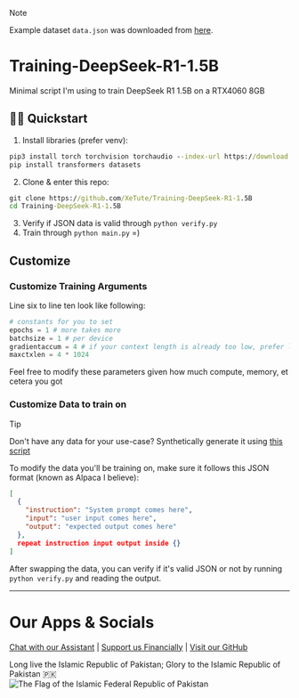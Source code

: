 > [!NOTE]
> Example dataset `data.json` was downloaded from [here](https://huggingface.co/datasets/practical-dreamer/RPGPT_PublicDomain-alpaca/blob/main/RPGPT_PublicDomain_v1-alpaca.json).

# Training-DeepSeek-R1-1.5B
Minimal script I'm using to train DeepSeek R1 1.5B on a RTX4060 8GB

## 🏃‍♂️ Quickstart
1. Install libraries (prefer venv):
  ```cmd
  pip3 install torch torchvision torchaudio --index-url https://download.pytorch.org/whl/cu126 # Or your hardware-specific torch install command
  pip install transformers datasets
  ```
2. Clone & enter this repo:
  ```cmd
  git clone https://github.com/XeTute/Training-DeepSeek-R1-1.5B
  cd Training-DeepSeek-R1-1.5B
  ```
3. Verify if JSON data is valid through `python verify.py`
4. Train through `python main.py` =)

## Customize

### Customize Training Arguments
Line six to line ten look like following:
```py
# constants for you to set
epochs = 1 # more takes more
batchsize = 1 # per device
gradientaccum = 4 # if your context length is already too low, prefer lowering this
maxctxlen = 4 * 1024
```
Feel free to modify these parameters given how much compute, memory, et cetera you got

### Customize Data to train on

> [!TIP]
> Don't have any data for your use-case? Synthetically generate it using [this script](https://github.com/XeTute/Synthetic-Data-Generation) 

To modify the data you'll be training on, make sure it follows this JSON format (known as Alpaca I believe):
```JSON
[
  {
    "instruction": "System prompt comes here",
    "input": "user input comes here",
    "output": "expected output comes here"
  },
  repeat instruction input output inside {}
]
```
After swapping the data, you can verify if it's valid JSON or not by running `python verify.py` and reading the output.

---
# Our Apps & Socials
[Chat with our Assistant](https://xetute.com/) | [Support us Financially](https://ko-fi.com/XeTute) | [Visit our GitHub](https://github.com/XeTute)  

Long live the Islamic Republic of Pakistan; Glory to the Islamic Republic of Pakistan 🇵🇰  
![The Flag of the Islamic Federal Republic of Pakistan](https://upload.wikimedia.org/wikipedia/commons/3/32/Flag_of_Pakistan.svg)
